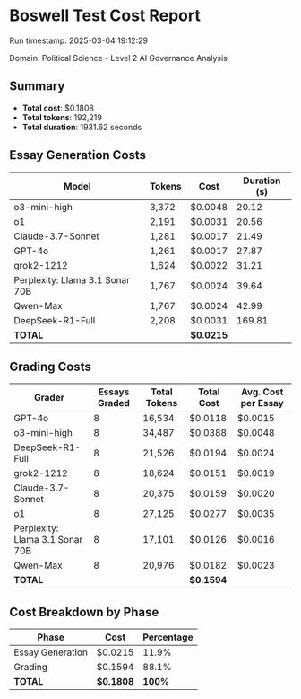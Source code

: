 # Boswell Test Cost Report

Run timestamp: 2025-03-04 19:12:29

Domain: Political Science - Level 2 AI Governance Analysis

## Summary

- **Total cost**: $0.1808
- **Total tokens**: 192,219
- **Total duration**: 1931.62 seconds

## Essay Generation Costs

| Model | Tokens | Cost | Duration (s) |
|-------|--------|------|--------------|
| o3-mini-high | 3,372 | $0.0048 | 20.12 |
| o1 | 2,191 | $0.0031 | 20.56 |
| Claude-3.7-Sonnet | 1,281 | $0.0017 | 21.49 |
| GPT-4o | 1,261 | $0.0017 | 27.87 |
| grok2-1212 | 1,624 | $0.0022 | 31.21 |
| Perplexity: Llama 3.1 Sonar 70B | 1,767 | $0.0024 | 39.64 |
| Qwen-Max | 1,767 | $0.0024 | 42.99 |
| DeepSeek-R1-Full | 2,208 | $0.0031 | 169.81 |
| **TOTAL** | | **$0.0215** | |

## Grading Costs

| Grader | Essays Graded | Total Tokens | Total Cost | Avg. Cost per Essay |
|--------|---------------|--------------|------------|---------------------|
| GPT-4o | 8 | 16,534 | $0.0118 | $0.0015 |
| o3-mini-high | 8 | 34,487 | $0.0388 | $0.0048 |
| DeepSeek-R1-Full | 8 | 21,526 | $0.0194 | $0.0024 |
| grok2-1212 | 8 | 18,624 | $0.0151 | $0.0019 |
| Claude-3.7-Sonnet | 8 | 20,375 | $0.0159 | $0.0020 |
| o1 | 8 | 27,125 | $0.0277 | $0.0035 |
| Perplexity: Llama 3.1 Sonar 70B | 8 | 17,101 | $0.0126 | $0.0016 |
| Qwen-Max | 8 | 20,976 | $0.0182 | $0.0023 |
| **TOTAL** | | | **$0.1594** | |

## Cost Breakdown by Phase

| Phase | Cost | Percentage |
|-------|------|------------|
| Essay Generation | $0.0215 | 11.9% |
| Grading | $0.1594 | 88.1% |
| **TOTAL** | **$0.1808** | **100%** |